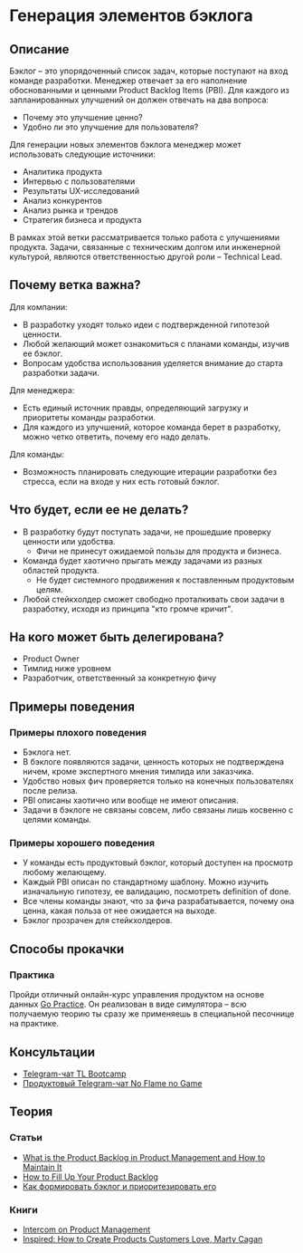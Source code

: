 # Генерация элементов бэклога
## Описание
Бэклог – это упорядоченный список задач, которые поступают на вход команде разработки. Менеджер отвечает за его наполнение обоснованными и ценными Product Backlog Items (PBI). Для каждого из запланированных улучшений он должен отвечать на два вопроса:
- Почему это улучшение ценно?
- Удобно ли это улучшение для пользователя?

Для генерации новых элементов бэклога менеджер может использовать следующие источники:
- Аналитика продукта
- Интервью с пользователями
- Результаты UX-исследований
- Анализ конкурентов
- Анализ рынка и трендов
- Стратегия бизнеса и продукта

В рамках этой ветки рассматривается только работа с улучшениями продукта. Задачи, связанные с техническим долгом или инженерной культурой, являются ответственностью другой роли – Technical Lead.

## Почему ветка важна?
Для компании:
- В разработку уходят только идеи с подтвержденной гипотезой ценности.
- Любой желающий может ознакомиться с планами команды, изучив ее бэклог.
- Вопросам удобства использования уделяется внимание до старта разработки задачи.

Для менеджера:
- Есть единый источник правды, определяющий загрузку и приоритеты команды разработки.
- Для каждого из улучшений, которое команда берет в разработку, можно четко ответить, почему его надо делать.

Для команды:
- Возможность планировать следующие итерации разработки без стресса, если на входе у них есть готовый бэклог.

## Что будет, если ее не делать?
- В разработку будут поступать задачи, не прошедшие проверку ценности или удобства.
    - Фичи не принесут ожидаемой пользы для продукта и бизнеса.
- Команда будет хаотично прыгать между задачами из разных областей продукта.
    - Не будет системного продвижения к поставленным продуктовым целям.
- Любой стейкхолдер сможет свободно проталкивать свои задачи в разработку, исходя из принципа "кто громче кричит".

## На кого может быть делегирована?
- Product Owner
- Тимлид ниже уровнем
- Разработчик, ответственный за конкретную фичу

## Примеры поведения
### Примеры плохого поведения
- Бэклога нет.
- В бэклоге появляются задачи, ценность которых не подтверждена ничем, кроме экспертного мнения тимлида или заказчика.
- Удобство новых фич проверяется только на конечных пользователях после релиза.
- PBI описаны хаотично или вообще не имеют описания.
- Задачи в бэклоге не связаны совсем, либо связаны лишь косвенно с целями команды.

### Примеры хорошего поведения
- У команды есть продуктовый бэклог, который доступен на просмотр любому желающему.
- Каждый PBI описан по стандартному шаблону. Можно изучить изначальную гипотезу, ее валидацию, посмотреть definition of done.
- Все члены команды знают, что за фича разрабатывается, почему она ценна, какая польза от нее ожидается на выходе.
- Бэклог прозрачен для стейкхолдеров.

## Способы прокачки
### Практика
Пройди отличный онлайн-курс управления продуктом на основе данных [Go Practice](https://simulator.gopractice.ru/). Он реализован в виде симулятора – всю получаемую теорию ты сразу же применяешь в специальной песочнице на практике.

## Консультации
- [Telegram-чат TL Bootcamp](https://tlinks.run/tlbootcamp)
- [Продуктовый Telegram-чат No Flame no Game](https://t.me/joinchat/BrfI2UHjvA2HbQNSW4Irog)

## Теория
### Статьи
- [What is the Product Backlog in Product Management and How to Maintain It](https://hygger.io/blog/what-is-the-product-backlog-in-product-management/)
- [How to Fill Up Your Product Backlog](https://hygger.io/blog/how-to-fill-product-backlog/)
- [Как формировать бэклог и приоритезировать его](https://medium.com/how-i-met-your-product/%D0%BA%D0%B0%D0%BA-%D1%84%D0%BE%D1%80%D0%BC%D0%B8%D1%80%D0%BE%D0%B2%D0%B0%D1%82%D1%8C-%D0%B1%D1%8D%D0%BA%D0%BB%D0%BE%D0%B3-%D0%B8-%D0%BF%D1%80%D0%B8%D0%BE%D1%80%D0%B8%D1%82%D0%B5%D0%B7%D0%B8%D1%80%D0%BE%D0%B2%D0%B0%D1%82%D1%8C-%D0%B5%D0%B3%D0%BE-8f96d6e420d0)

### Книги
- [Intercom on Product Management](https://www.intercom.com/books/product-management)
- [Inspired: How to Create Products Customers Love, Marty Cagan](https://www.amazon.co.uk/Inspired-Create-Products-Customers-Love/dp/0981690408)
